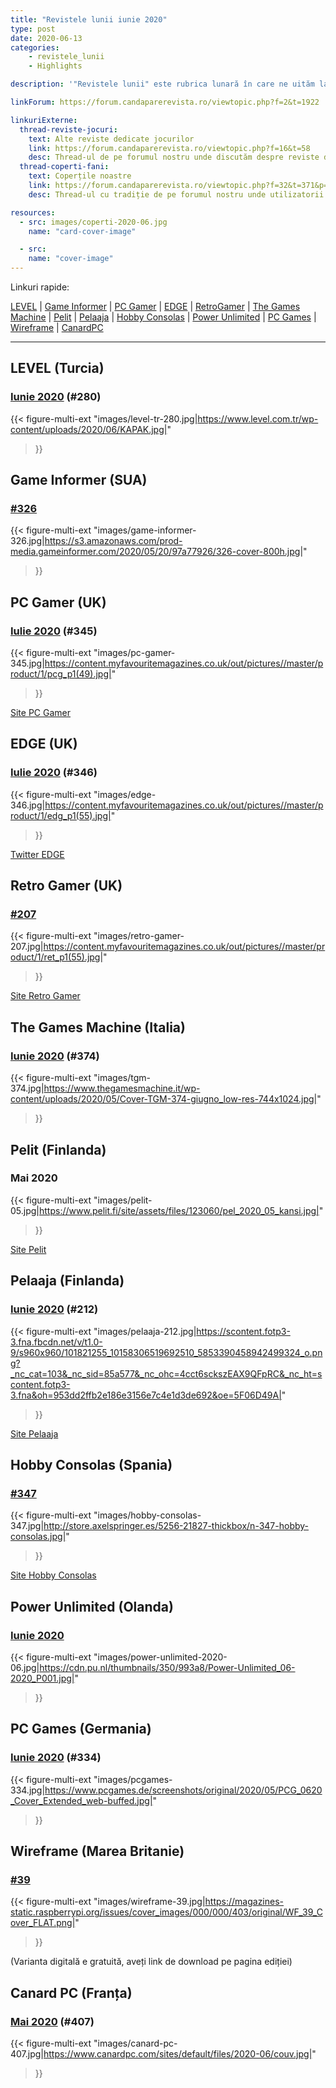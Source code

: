 ```yaml
---
title: "Revistele lunii iunie 2020"
type: post
date: 2020-06-13
categories:
    - revistele_lunii
    - Highlights

description: '"Revistele lunii" este rubrica lunară în care ne uităm la chioșcul virtual cu reviste de jocuri din lumea întreagă, cât încă mai există. Avem coperți, cu link către sursă.'

linkForum: https://forum.candaparerevista.ro/viewtopic.php?f=2&t=1922

linkuriExterne:
  thread-reviste-jocuri:
    text: Alte reviste dedicate jocurilor
    link: https://forum.candaparerevista.ro/viewtopic.php?f=16&t=58
    desc: Thread-ul de pe forumul nostru unde discutăm despre reviste de jocuri
  thread-coperti-fani:
    text: Coperțile noastre
    link: https://forum.candaparerevista.ro/viewtopic.php?f=32&t=371&p=7346
    desc: Thread-ul cu tradiție de pe forumul nostru unde utilizatorii își creează propriile coperți de reviste

resources:
  - src: images/coperti-2020-06.jpg
    name: "card-cover-image"

  - src:
    name: "cover-image"
---
```


Linkuri rapide:

[LEVEL](#level-turcia) | [Game Informer](#game-informer-sua) | [PC Gamer](#pc-gamer-uk) | [EDGE](#edge-uk) | [RetroGamer](#retro-gamer-uk) | [The Games Machine](#the-games-machine-italia) | [Pelit](#pelit-finlanda) | [Pelaaja](#pelaaja-finlanda) | [Hobby Consolas](#hobby-consolas-spania) | [Power Unlimited](#power-unlimited-olanda) | [PC Games](#pc-games-germania) | [Wireframe](#wireframe-marea-britanie) | [CanardPC](#canard-pc-franța)

---

## LEVEL (Turcia)
### [Iunie 2020](https://www.level.com.tr/haber/level-haziran-280-sayisi-bayilerde.html) (#280)
{{< figure-multi-ext
	"images/level-tr-280.jpg|https://www.level.com.tr/wp-content/uploads/2020/06/KAPAK.jpg|"
>}}

## Game Informer (SUA)
### [#326](https://www.gameinformer.com/cover-reveal/2020/05/26/cover-reveal-wasteland-3)
{{< figure-multi-ext
	"images/game-informer-326.jpg|https://s3.amazonaws.com/prod-media.gameinformer.com/2020/05/20/97a77926/326-cover-800h.jpg|"
>}}

## PC Gamer (UK)
### [Iulie 2020](https://www.myfavouritemagazines.co.uk/gaming/pc-gamer-magazine-back-issues/pc-gamer-july-2020-issue-345/) (#345)
{{< figure-multi-ext
	"images/pc-gamer-345.jpg|https://content.myfavouritemagazines.co.uk/out/pictures//master/product/1/pcg_p1(49).jpg|"
>}}

[Site PC Gamer](https://www.pcgamer.com)

## EDGE (UK)
### [Iulie 2020](https://www.myfavouritemagazines.co.uk/gaming/edge-magazine-back-issues/edge-july-2020-issue-346/) (#346)
{{< figure-multi-ext
	"images/edge-346.jpg|https://content.myfavouritemagazines.co.uk/out/pictures//master/product/1/edg_p1(55).jpg|"
>}}

[Twitter EDGE](https://twitter.com/edgeonline)

## Retro Gamer (UK)
### [#207](https://www.myfavouritemagazines.co.uk/retro-gamer-print-back-issues/retro-gamer-issue-207/)
{{< figure-multi-ext
	"images/retro-gamer-207.jpg|https://content.myfavouritemagazines.co.uk/out/pictures//master/product/1/ret_p1(55).jpg|"
>}}

[Site Retro Gamer](https://www.retrogamer.net/)

## The Games Machine (Italia)
### [Iunie 2020](https://www.thegamesmachine.it/edicola/179400/tgm-374-giugno-2020-the-games-machine/) (#374)
{{< figure-multi-ext
	"images/tgm-374.jpg|https://www.thegamesmachine.it/wp-content/uploads/2020/05/Cover-TGM-374-giugno_low-res-744x1024.jpg|"
>}}

## Pelit (Finlanda)
### Mai 2020
{{< figure-multi-ext
	"images/pelit-05.jpg|https://www.pelit.fi/site/assets/files/123060/pel_2020_05_kansi.jpg|"
>}}

[Site Pelit](https://www.pelit.fi/)

## Pelaaja (Finlanda)
### [Iunie 2020](https://pelaaja.fi/lehdet/212-kesakuu-2020) (#212)
{{< figure-multi-ext
	"images/pelaaja-212.jpg|https://scontent.fotp3-3.fna.fbcdn.net/v/t1.0-9/s960x960/101821255_10158306519692510_5853390458942499324_o.png?_nc_cat=103&_nc_sid=85a577&_nc_ohc=4cct6sckszEAX9QFpRC&_nc_ht=scontent.fotp3-3.fna&oh=953dd2ffb2e186e3156e7c4e1d3de692&oe=5F06D49A|"
>}}

[Site Pelaaja](https://pelaaja.fi/lehti)

## Hobby Consolas (Spania)
### [#347](http://store.axelspringer.es/n-347-hobby-consolas.html)
{{< figure-multi-ext
	"images/hobby-consolas-347.jpg|http://store.axelspringer.es/5256-21827-thickbox/n-347-hobby-consolas.jpg|"
>}}

[Site Hobby Consolas](https://www.hobbyconsolas.com/)

## Power Unlimited (Olanda)
### [Iunie 2020](https://www.pu.nl/magazine/edities/power-unlimited-2020-6)
{{< figure-multi-ext
	"images/power-unlimited-2020-06.jpg|https://cdn.pu.nl/thumbnails/350/993a8/Power-Unlimited_06-2020_P001.jpg|"
>}}



## PC Games (Germania)
### [Iunie 2020](https://www.pcgames.de/PC-Games-Brands-19921/News/06-20-heft-magazin-assassins-creed-valhalla-gears-tactics-1350761/) (#334)
{{< figure-multi-ext
	"images/pcgames-334.jpg|https://www.pcgames.de/screenshots/original/2020/05/PCG_0620_Cover_Extended_web-buffed.jpg|"
>}}


## Wireframe (Marea Britanie)
### [#39](https://wireframe.raspberrypi.org/issues/39)
{{< figure-multi-ext
	"images/wireframe-39.jpg|https://magazines-static.raspberrypi.org/issues/cover_images/000/000/403/original/WF_39_Cover_FLAT.png|"
>}}

(Varianta digitală e gratuită, aveți link de download pe pagina ediției)


## Canard PC (Franța)
### [Mai 2020](https://www.canardpc.com/numero/407) (#407)
{{< figure-multi-ext
	"images/canard-pc-407.jpg|https://www.canardpc.com/sites/default/files/2020-06/couv.jpg|"
>}}
